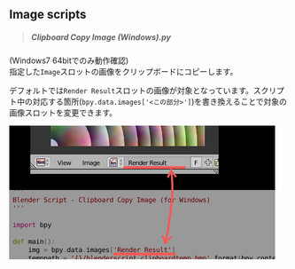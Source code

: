 ## Image scripts


> ##### Clipboard Copy Image (Windows).py

(Windows7 64bitでのみ動作確認)  
指定した`Image`スロットの画像をクリップボードにコピーします。

デフォルトでは`Render Result`スロットの画像が対象となっています。スクリプト中の対応する箇所(`bpy.data.images['<この部分>']`)を書き換えることで対象の画像スロットを変更できます。

![image](./docs/img/c.png)
